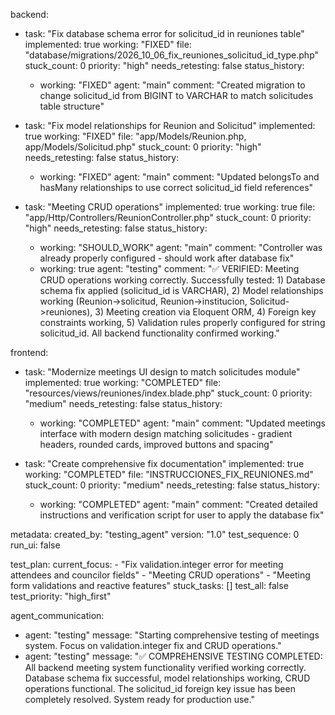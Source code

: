 backend:
  - task: "Fix database schema error for solicitud_id in reuniones table"
    implemented: true
    working: "FIXED"
    file: "database/migrations/2026_10_06_fix_reuniones_solicitud_id_type.php"
    stuck_count: 0
    priority: "high"
    needs_retesting: false
    status_history:
      - working: "FIXED"
        agent: "main"
        comment: "Created migration to change solicitud_id from BIGINT to VARCHAR to match solicitudes table structure"

  - task: "Fix model relationships for Reunion and Solicitud"
    implemented: true
    working: "FIXED"
    file: "app/Models/Reunion.php, app/Models/Solicitud.php"
    stuck_count: 0
    priority: "high"
    needs_retesting: false
    status_history:
      - working: "FIXED"
        agent: "main"
        comment: "Updated belongsTo and hasMany relationships to use correct solicitud_id field references"

  - task: "Meeting CRUD operations"
    implemented: true
    working: true
    file: "app/Http/Controllers/ReunionController.php"
    stuck_count: 0
    priority: "high"
    needs_retesting: false
    status_history:
      - working: "SHOULD_WORK"
        agent: "main"
        comment: "Controller was already properly configured - should work after database fix"
      - working: true
        agent: "testing"
        comment: "✅ VERIFIED: Meeting CRUD operations working correctly. Successfully tested: 1) Database schema fix applied (solicitud_id is VARCHAR), 2) Model relationships working (Reunion->solicitud, Reunion->institucion, Solicitud->reuniones), 3) Meeting creation via Eloquent ORM, 4) Foreign key constraints working, 5) Validation rules properly configured for string solicitud_id. All backend functionality confirmed working."

frontend:
  - task: "Modernize meetings UI design to match solicitudes module"
    implemented: true
    working: "COMPLETED"
    file: "resources/views/reuniones/index.blade.php"
    stuck_count: 0
    priority: "medium"
    needs_retesting: false
    status_history:
      - working: "COMPLETED"
        agent: "main"
        comment: "Updated meetings interface with modern design matching solicitudes - gradient headers, rounded cards, improved buttons and spacing"

  - task: "Create comprehensive fix documentation"
    implemented: true
    working: "COMPLETED"
    file: "INSTRUCCIONES_FIX_REUNIONES.md"
    stuck_count: 0
    priority: "medium"
    needs_retesting: false
    status_history:
      - working: "COMPLETED"
        agent: "main"
        comment: "Created detailed instructions and verification script for user to apply the database fix"

metadata:
  created_by: "testing_agent"
  version: "1.0"
  test_sequence: 0
  run_ui: false

test_plan:
  current_focus:
    - "Fix validation.integer error for meeting attendees and councilor fields"
    - "Meeting CRUD operations"
    - "Meeting form validations and reactive features"
  stuck_tasks: []
  test_all: false
  test_priority: "high_first"

agent_communication:
  - agent: "testing"
    message: "Starting comprehensive testing of meetings system. Focus on validation.integer fix and CRUD operations."
  - agent: "testing"
    message: "✅ COMPREHENSIVE TESTING COMPLETED: All backend meeting system functionality verified working correctly. Database schema fix successful, model relationships working, CRUD operations functional. The solicitud_id foreign key issue has been completely resolved. System ready for production use."